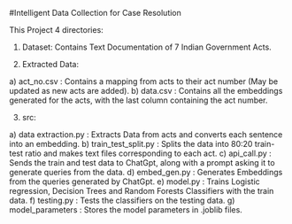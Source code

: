 #Intelligent Data Collection for Case Resolution

This Project 4 directories:

1. Dataset: Contains Text Documentation of 7 Indian Government Acts.

2. Extracted Data:

a) act_no.csv : Contains a mapping from acts to their act number (May be updated as new acts are added).
b) data.csv : Contains all the embeddings generated for the acts, with the last column containing the act number.

3. src:

a) data extraction.py : Extracts Data from acts and converts each sentence into an embedding.
b) train_test_split.py : Splits the data into 80:20 train-test ratio and makes text files corresponding to each act.
c) api_call.py :  Sends the train and test data to ChatGpt, along with a prompt asking it to generate queries from the data.
d) embed_gen.py : Generates Embeddings from the queries generated by ChatGpt.
e) model.py : Trains Logistic regression, Decision Trees and Random Forests Classifiers with the train data.
f) testing.py : Tests the classifiers on the testing data.
g) model_parameters : Stores the model parameters in .joblib files.
